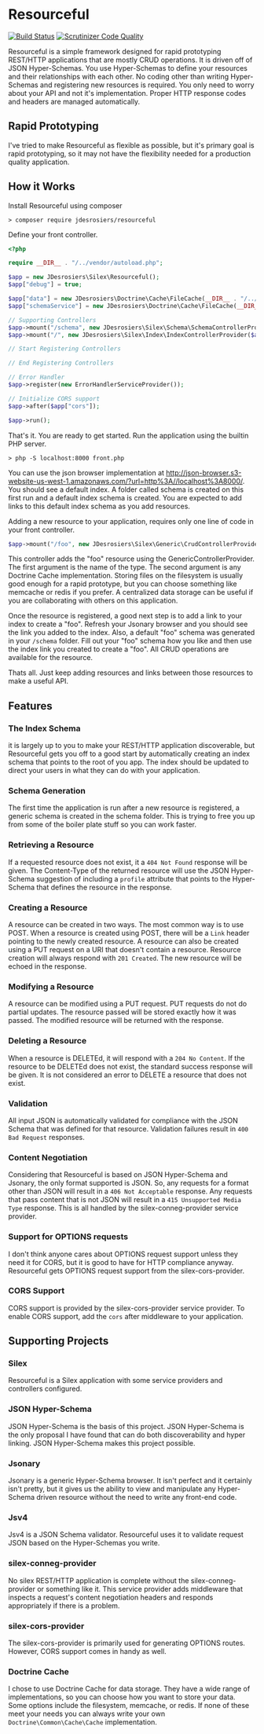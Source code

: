 Resourceful
===========
[![Build Status](https://travis-ci.org/jdesrosiers/resourceful.svg)](https://travis-ci.org/jdesrosiers/resourceful)
[![Scrutinizer Code Quality](https://scrutinizer-ci.com/g/jdesrosiers/resourceful/badges/quality-score.png?b=master)](https://scrutinizer-ci.com/g/jdesrosiers/resourceful/?branch=master)

Resourceful is a simple framework designed for rapid prototyping REST/HTTP applications that are mostly CRUD operations.
It is driven off of JSON Hyper-Schemas.  You use Hyper-Schemas to define your resources and their relationships with
each other.  No coding other than writing Hyper-Schemas and registering new resources is required.  You only need to
worry about your API and not it's implementation.  Proper HTTP response codes and headers are managed automatically.

Rapid Prototyping
-----------------
I've tried to make Resourceful as flexible as possible, but it's primary goal is rapid prototyping, so it may not have the
flexibility needed for a production quality application.

How it Works
------------
Install Resourceful using composer
```
> composer require jdesrosiers/resourceful
```

Define your front controller.
```php
<?php

require __DIR__ . "/../vendor/autoload.php";

$app = new JDesrosiers\Silex\Resourceful();
$app["debug"] = true;

$app["data"] = new JDesrosiers\Doctrine\Cache\FileCache(__DIR__ . "/../data");
$app["schemaService"] = new JDesrosiers\Doctrine\Cache\FileCache(__DIR__ . "/..");;

// Supporting Controllers
$app->mount("/schema", new JDesrosiers\Silex\Schema\SchemaControllerProvider($app["schemaService"]));
$app->mount("/", new JDesrosiers\Silex\Index\IndexControllerProvider($app["data"]));

// Start Registering Controllers

// End Registering Controllers

// Error Handler
$app->register(new ErrorHandlerServiceProvider());

// Initialize CORS support
$app->after($app["cors"]);

$app->run();
```

That's it.  You are ready to get started.  Run the application using the builtin PHP server.
```
> php -S localhost:8000 front.php
```

You can use the json browser implementation at
http://json-browser.s3-website-us-west-1.amazonaws.com/?url=http%3A//localhost%3A8000/.  You should see a default index.
A folder called schema is created on this first run and a default index schema is created.  You are expected to add
links to this default index schema as you add resources.

Adding a new resource to your application, requires only one line of code in your front controller.
```php
$app->mount("/foo", new JDesrosiers\Silex\Generic\CrudControllerProvider("foo", $app["data"]));
```

This controller adds the "foo" resource using the GenericControllerProvider.  The first argument is the name of the
type.  The second argument is any Doctrine Cache implementation.  Storing files on the filesystem is usually
good enough for a rapid prototype, but you can choose something like memcache or redis if you prefer.  A centralized
data storage can be useful if you are collaborating with others on this application.

Once the resource is registered, a good next step is to add a link to your index to create a "foo".  Refresh your
Jsonary browser and you should see the link you added to the index.  Also, a default "foo" schema was generated in your
`/schema` folder.  Fill out your "foo" schema how you like and then use the index link you created to create a "foo".
All CRUD operations are available for the resource.

Thats all.  Just keep adding resources and links between those resources to make a useful API.

Features
--------------------
### The Index Schema
it is largely up to you to make your REST/HTTP application discoverable, but Resourceful gets you off to a good start by
automatically creating an index schema that points to the root of you app.  The index should be updated to direct your
users in what they can do with your application.

### Schema Generation
The first time the application is run after a new resource is registered, a generic schema is created in the schema
folder.  This is trying to free you up from some of the boiler plate stuff so you can work faster.

### Retrieving a Resource
If a requested resource does not exist, it a `404 Not Found` response will be given.  The Content-Type of the returned
resource will use the JSON Hyper-Schema suggestion of including a `profile` attribute that points to the Hyper-Schema
that defines the resource in the response.

### Creating a Resource
A resource can be created in two ways.  The most common way is to use POST.  When a resource is created using POST, 
there will be a `Link` header pointing to the newly created resource.  A resource can also be created using a PUT
request on a URI that doesn't contain a resource.  Resource creation will always respond with `201 Created`.  The new
resource will be echoed in the response.

### Modifying a Resource
A resource can be modified using a PUT request.  PUT requests do not do partial updates.  The resource passed will be
stored exactly how it was passed.  The modified resource will be returned with the response.

### Deleting a Resource
When a resource is DELETEd, it will respond with a `204 No Content`.  If the resource to be DELETEd does not exist, the
standard success response will be given.  It is not considered an error to DELETE a resource that does not exist.

### Validation
All input JSON is automatically validated for compliance with the JSON Schema that was defined for that resource.
Validation failures result in `400 Bad Request` responses.

### Content Negotiation
Considering that Resourceful is based on JSON Hyper-Schema and Jsonary, the only format supported is JSON.  So, any
requests for a format other than JSON will result in a `406 Not Acceptable` response.  Any requests that pass content
that is not JSON will result in a `415 Unsupported Media Type` response.  This is all handled by the
silex-conneg-provider service provider.

### Support for OPTIONS requests
I don't think anyone cares about OPTIONS request support unless they need it for CORS, but it is good to have for HTTP
compliance anyway.  Resourceful gets OPTIONS request support from the silex-cors-provider.

### CORS Support
CORS support is provided by the silex-cors-provider service provider. To enable CORS support, add the `cors` after
middleware to your application.

Supporting Projects
-------------------
### Silex
Resourceful is a Silex application with some service providers and controllers configured.

### JSON Hyper-Schema
JSON Hyper-Schema is the basis of this project.  JSON Hyper-Schema is the only proposal I have found that can do both
discoverability and hyper linking.  JSON Hyper-Schema makes this project possible.

### Jsonary
Jsonary is a generic Hyper-Schema browser.  It isn't perfect and it certainly isn't pretty, but it gives us the ability
to view and manipulate any Hyper-Schema driven resource without the need to write any front-end code.

### Jsv4
Jsv4 is a JSON Schema validator.  Resourceful uses it to validate request JSON based on the Hyper-Schemas you write.

### silex-conneg-provider
No silex REST/HTTP application is complete without the silex-conneg-provider or something like it.  This service
provider adds middleware that inspects a request's content negotiation headers and responds appropriately if there is a
problem.

### silex-cors-provider
The silex-cors-provider is primarily used for generating OPTIONS routes.  However, CORS support comes in handy as well.

### Doctrine Cache
I chose to use Doctrine Cache for data storage.  They have a wide range of implementations, so you can choose
how you want to store your data.  Some options include the filesystem, memcache, or redis.  If none of these meet your
needs you can always write your own `Doctrine\Common\Cache\Cache` implementation.
